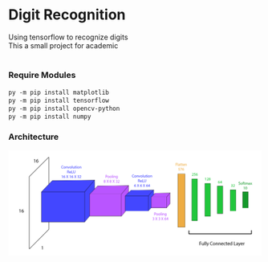 # Digit Recognition
Using tensorflow to recognize digits<br>
This a small project for academic<br><br>


### Require Modules
```
py -m pip install matplotlib
py -m pip install tensorflow
py -m pip install opencv-python
py -m pip install numpy
```


### Architecture
![architecture](https://github.com/zDestinate/DigitRecognition/blob/main/images/architecture.png)

